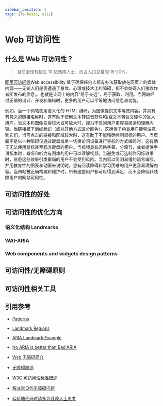 ```yaml
---
sidebar_position: 3
tags: [fe-basic, a11y]
---
```


# Web 可访问性

## 什么是 Web 可访问性？

> 目前全球有超过 10 亿残障人士，约占人口总量的 15-20%。

[网页可访问性](https://zh.wikipedia.org/wiki/%E7%B6%B2%E9%A0%81%E8%A6%AA%E5%92%8C%E5%8A%9B)Web accessibility 旨于确保任何人都有办法获取放在网页上的媒体内容——无论人们是否遭遇了身体、心理或技术上的障碍，都不会妨碍人们接收作者所发布的信息;。也就是让网上的内容“易于亲近”，易于获取、利用。当网站经过正确的设计、开发和编辑时，更多的用户可以平等地访问信息和功能。

例如，当一个网站使用语义化的 HTML 编码，为图像提供文本等效内容，并具有有意义的链接名称时，这有助于使用文本转语音软件和/或文本转盲文硬件的盲人用户。当文本和图像变得较大或可放大时，视力不佳的用户更容易阅读和理解内容。当链接被下划线标记（或以其他方式区分颜色），这确保了色盲用户能够注意到它们。当可点击的链接和区域较大时，这有助于不能精确控制鼠标的用户。当页面不是以一种阻碍仅通过键盘或单一切换访问设备进行导航的方式编码时，这有助于无法使用鼠标甚至标准键盘的用户。当视频具有闭路字幕、分章节，或者提供手语版本时，聋哑和听力有困难的用户可以理解视频。当避免或可选制作闪烁效果时，易患这些效果引发癫痫的用户不会受到风险。当内容以简明易懂的语言编写，并用教育性的图表和动画来说明时，患有阅读障碍和学习困难的用户更容易理解内容。当网站被正确构建和维护时，所有这些用户都可以得到满足，而不会降低非残障用户的网站可用性。

## 可访问性的好处

## 可访问性的优化方向

### 语义化结构 Landmarks

### WAI-ARIA

### Web components and widgets design patterns

## 可访问性/无障碍原则

## 可访问性相关工具

## 引用参考

- [Patterns](https://www.w3.org/WAI/ARIA/apg/patterns/)

- [Landmark Regions](https://www.w3.org/WAI/ARIA/apg/practices/landmark-regions/)

- [ARIA Landmark Example](https://www.w3.org/WAI/ARIA/apg/patterns/landmarks/examples/general-principles.html)

- [No ARIA is better than Bad ARIA](https://www.w3.org/WAI/ARIA/apg/practices/read-me-first/)

- [Web 无障碍简介](https://www.w3.org/WAI/fundamentals/accessibility-intro/zh-hans)

- [无障碍原则](https://www.w3.org/WAI/fundamentals/accessibility-principles/zh-hans)

- [W3C 可访问性标准概述](https://www.w3.org/WAI/standards-guidelines/zh-hans)

- [解决常见的无障碍问题](https://developer.mozilla.org/zh-CN/docs/Learn/Tools_and_testing/Cross_browser_testing/Accessibility)

- [写前端代码时请多为残障人士思考](https://cloud.tencent.com/developer/article/1615533)
